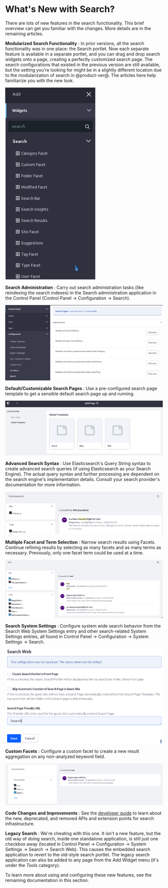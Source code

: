 # What's New with Search? [](id=whats-new-with-search)

There are lots of new features in the search functionality. This brief overview
can get you familiar with the changes. More details are in the remaining
articles.

**Modularized Search Functionality** 
: In prior versions, all the search functionality was in one place: the Search
portlet. Now each separate feature is available in a separate portlet, and you
can drag and drop search widgets onto a page, creating a perfectly customized
search page. The search configurations that existed in the previous version are
still available, but the setting you're looking for might be in a slightly
different location due to the modularization of search in @product-ver@. The
articles here help familiarize you with the new look.

![Figure 1: The search functionality is now distributed across several widgets.](../../images/search-widgets.png)

**Search Administration**
: Carry out search administration tasks (like reindexing the search indexes) in
the Search administration application in the Control Panel (Control Panel
&rarr; Configuration &rarr; Search).

![Figure 2: Reindexing content now happens in the Search administration application.](../../images/search-admin.png)

**Default/Customizable Search Pages**
: Use a pre-configured search page template to get a sensible default search
page up and running.

![Figure 3: Use the search page template to create your site's dedicated search page.](../../images/search-page-template.png)

**Advanced Search Syntax**
: Use Elasticsearch's Query String syntax to create advanced search queries (if
using Elasticsearch as your Search Engine). The actual query syntax and further
processing are dependent on the search engine's implementation details. Consult
your search provider's documentation for more information.

![Figure 4: Use Elastic's Query String syntax to construct advanced search queries.](../../images/search-advanced-syntax.png)

**Multiple Facet and Term Selection**
: Narrow search results using Facets. Continue refining results by selecting as
many facets and as many terms as necessary. Previously, only one facet term
could be used at a time.

![Figure 5: Facets and their terms can be selected in multiples to refine search results.](../../images/search-multiple-facet-selection.png)

**Search System Settings**
: Configure system wide search behavior from the Search Web System Settings
entry and other search-related System Settings entries, all found in Control
Panel &rarr; Configuration &rarr; System Settings &rarr; Search.

![Figure 6: Use the Search Web entry in System Settings to configure system wide search behavior.](../../images/search-system-settings.png)

**Custom Facets**
: Configure a custom facet to create a new result aggregation on any
non-analyzed keyword field. 

![Figure 7: Configure a custom facet on the Class Type ID field.](../../images/search-custom-facet.png)

**Code Changes and Improvements**
: See the 
[developer guide](/develop/tutorials/-/knowledge_base/7-1/search) 
to learn about the new, deprecated, and removed APIs and extension points for
search infrastructure.

**Legacy Search**
: We're cheating with this one. It isn't a new feature, but the old way of doing
search, inside one standalone application, is still just one checkbox away
(located in Control Panel &rarr; Configuration &rarr; System Settings &rarr;
Search &rarr; Search Web). This causes the embedded search application to revert
to the old-style search portlet. The legacy search application can also be added
to any page from the Add Widget menu (it's under the *Tools* category).

To learn more about using and configuring these new features, see the remaining
documentation in this section. 
